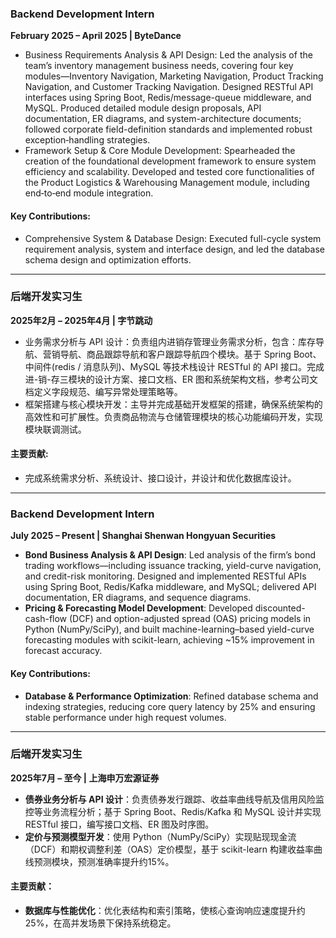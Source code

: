 ### **Backend Development Intern**  
**February 2025 – April 2025 | ByteDance**  

- Business Requirements Analysis & API Design: Led the analysis of the team’s inventory management business needs, covering four key modules—Inventory Navigation, Marketing Navigation, Product Tracking Navigation, and Customer Tracking Navigation. Designed RESTful API interfaces using Spring Boot, Redis/message-queue middleware, and MySQL. Produced detailed module design proposals, API documentation, ER diagrams, and system-architecture documents; followed corporate field-definition standards and implemented robust exception‑handling strategies.
- Framework Setup & Core Module Development: Spearheaded the creation of the foundational development framework to ensure system efficiency and scalability. Developed and tested core functionalities of the Product Logistics & Warehousing Management module, including end‑to‑end module integration.

#### Key Contributions:  
- Comprehensive System & Database Design: Executed full-cycle system requirement analysis, system and interface design, and led the database schema design and optimization efforts.  

---

### **后端开发实习生**  
**2025年2月 – 2025年4月 | 字节跳动**  

- 业务需求分析与 API 设计：负责组内进销存管理业务需求分析，包含：库存导航、营销导航、商品跟踪导航和客户跟踪导航四个模块。基于 Spring Boot、中间件(redis / 消息队列)、MySQL 等技术栈设计 RESTful 的 API 接口。完成进-销-存三模块的设计方案、接口文档、ER 图和系统架构文档，参考公司文档定义字段规范、编写异常处理策略等。
- 框架搭建与核心模块开发：主导并完成基础开发框架的搭建，确保系统架构的高效性和可扩展性。负责商品物流与仓储管理模块的核心功能编码开发，实现模块联调测试。

#### 主要贡献:  
- 完成系统需求分析、系统设计、接口设计，并设计和优化数据库设计。

---

### **Backend Development Intern**

**July 2025 – Present | Shanghai Shenwan Hongyuan Securities**

* **Bond Business Analysis & API Design**: Led analysis of the firm’s bond trading workflows—including issuance tracking, yield-curve navigation, and credit-risk monitoring. Designed and implemented RESTful APIs using Spring Boot, Redis/Kafka middleware, and MySQL; delivered API documentation, ER diagrams, and sequence diagrams.
* **Pricing & Forecasting Model Development**: Developed discounted-cash-flow (DCF) and option-adjusted spread (OAS) pricing models in Python (NumPy/SciPy), and built machine-learning–based yield-curve forecasting modules with scikit-learn, achieving \~15% improvement in forecast accuracy.

#### Key Contributions:

* **Database & Performance Optimization**: Refined database schema and indexing strategies, reducing core query latency by 25% and ensuring stable performance under high request volumes.

---

### **后端开发实习生**

**2025年7月 – 至今 | 上海申万宏源证券**

* **债券业务分析与 API 设计**：负责债券发行跟踪、收益率曲线导航及信用风险监控等业务流程分析；基于 Spring Boot、Redis/Kafka 和 MySQL 设计并实现 RESTful 接口，编写接口文档、ER 图及时序图。
* **定价与预测模型开发**：使用 Python（NumPy/SciPy）实现贴现现金流（DCF）和期权调整利差（OAS）定价模型，基于 scikit-learn 构建收益率曲线预测模块，预测准确率提升约15%。

#### 主要贡献：

* **数据库与性能优化**：优化表结构和索引策略，使核心查询响应速度提升约25%，在高并发场景下保持系统稳定。
